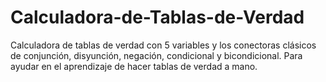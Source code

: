 # Calculadora-de-Tablas-de-Verdad
Calculadora de tablas de verdad con 5 variables y los conectoras clásicos de conjunción, disyunción, negación, condicional y bicondicional. Para ayudar en el aprendizaje de hacer tablas de verdad a mano.
